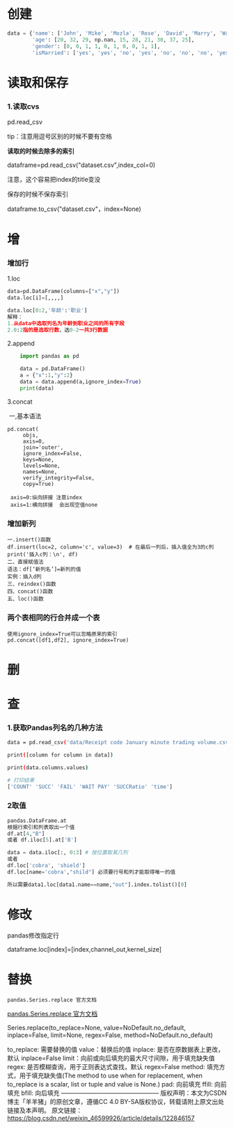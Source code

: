 # 创建

```python
data = {'name': ['John', 'Mike', 'Mozla', 'Rose', 'David', 'Marry', 'Wansi', 'Sidy', 'Jack', 'Alic'],
        'age': [20, 32, 29, np.nan, 15, 28, 21, 30, 37, 25],
        'gender': [0, 0, 1, 1, 0, 1, 0, 0, 1, 1],
        'isMarried': ['yes', 'yes', 'no', 'yes', 'no', 'no', 'no', 'yes', 'no', 'no']}
```



# 读取和保存

### 1.读取cvs

pd.read_csv

tip：注意用逗号区别的时候不要有空格

**读取的时候去除多的索引**

dataframe=pd.read_csv("dataset.csv",index_col=0)

注意，这个容易把index的title变没

保存的时候不保存索引

dataframe.to_csv("dataset.csv"，index=None)

# 增

### 增加行

1.loc

```python
data=pd.DataFrame(columns=["x","y"])
data.loc[i]=[,,,,]

data.loc[0:2,'年龄':'职业']
解释：
1.从data中选取列名为年龄到职业之间的所有字段
2.0:2指的是选取行数，选0-2一共3行数据
```

2.append

```python
    import pandas as pd
    
    data = pd.DataFrame()
    a = {"x":1,"y":2}
    data = data.append(a,ignore_index=True)
    print(data)

```

3.concat

​	一,基本语法

```
pd.concat(
     objs,      
     axis=0,     
     join='outer',
     ignore_index=False,
     keys=None,      
     levels=None,     
     names=None,      
     verify_integrity=False,     
     copy=True)
     
 axis=0:纵向拼接 注意index
 axis=1:横向拼接  会出现空值none
```

### 增加新列

```
一.insert()函数
df.insert(loc=2, column='c', value=3)  # 在最后一列后，插入值全为3的c列
print('插入c列：\n', df)
二、直接赋值法
语法：df[‘新列名’]=新列的值
实例：插入d列
三、reindex()函数
四、concat()函数
五、loc()函数
```

### 两个表相同的行合并成一个表

```
使用ignore_index=True可以忽略原来的索引
pd.concat([df1,df2], ignore_index=True)
```



# 删





# 查

### 1.获取Pandas列名的几种方法

```bash
data = pd.read_csv('data/Receipt code January minute trading volume.csv')

print([column for column in data])
```

```bash
print(data.columns.values)

# 打印结果
['COUNT' 'SUCC' 'FAIL' 'WAIT PAY' 'SUCCRatio' 'time']
```

### 2取值

```python
pandas.DataFrame.at
根据行索引和列表取出一个值
df.at[4,"B"]
或者 df.iloc[5].at['B']

data = data.iloc[:, 0:3] # 按位置取某几列
或者
df.loc['cobra', 'shield']
df.loc[name='cobra',"shild"] 必须要行号和列才能取得唯一的值

所以需要data1.loc[data1.name==name,"out"].index.tolist()[0]
```



# 修改

pandas修改指定行

dataframe.loc[index]=[index,channel_out,kernel_size]

# 替换

```
pandas.Series.replace 官方文档
```

[pandas.Series.replace 官方文档](https://pandas.pydata.org/pandas-docs/stable/reference/api/pandas.Series.replace.html)

Series.replace(to_replace=None, value=NoDefault.no_default, inplace=False, limit=None, regex=False, method=NoDefault.no_default)

to_replace: 需要替换的值
value：替换后的值
inplace: 是否在原数据表上更改，默认 inplace=False
limit：向前或向后填充的最大尺寸间隙，用于填充缺失值
regex: 是否模糊查询，用于正则表达式查找，默认 regex=False
method: 填充方式，用于填充缺失值(The method to use when for replacement, when to_replace is a scalar, list or tuple and value is None.)
pad: 向前填充
ffill: 向前填充
bfill: 向后填充
————————————————
版权声明：本文为CSDN博主「羊羊猪」的原创文章，遵循CC 4.0 BY-SA版权协议，转载请附上原文出处链接及本声明。
原文链接：https://blog.csdn.net/weixin_46599926/article/details/122846157